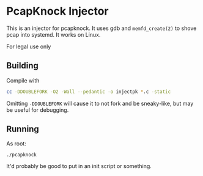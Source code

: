 PcapKnock Injector
==================
This is an injector for pcapknock.  It uses gdb and `memfd_create(2)` to shove
pcap into systemd.  It works on Linux.

For legal use only

Building
--------
Compile with
```bash
cc -DDOUBLEFORK -O2 -Wall --pedantic -o injectpk *.c -static
```

Omitting `-DDOUBLEFORK` will cause it to not fork and be sneaky-like, but may
be useful for debugging.

Running
-------
As root:
```
./pcapknock
```

It'd probably be good to put in an init script or something.
